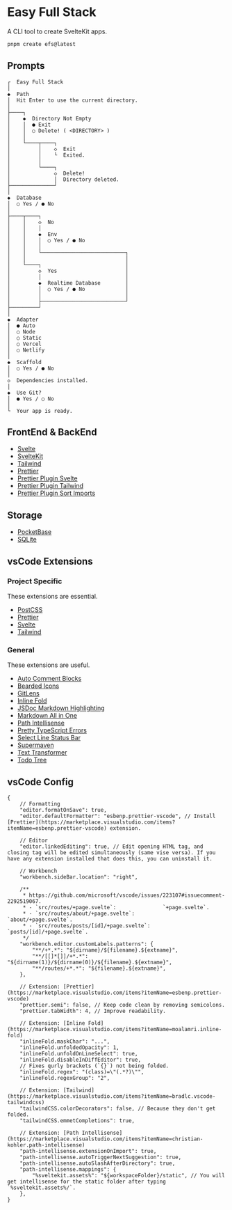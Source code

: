 # Easy Full Stack

A CLI tool to create SvelteKit apps.

```bash
pnpm create efs@latest
```

## Prompts

```
┌  Easy Full Stack
│
◆  Path
│  Hit Enter to use the current directory.
│
├────┐
│    ◆  Directory Not Empty
│    │  ● Exit
│    │  ○ Delete! ( <DIRECTORY> )
│    │
│    └────┬────┐
│         │    ◇  Exit
│         │    └  Exited.
│         │
│         └────┐
│              ◇  Delete!
│              │  Directory deleted.
├──────────────┘
│
◆  Database
│  ○ Yes / ● No
│
├────┬────┐
│    │    ◇  No
│    │    │
│    │    ◆  Env
│    │    │  ○ Yes / ● No
│    │    │
│    │    └───────────────────────────┐
│    │                                │
│    └────┐                           │
│         ◇  Yes                      │
│         │                           │
│         ◆  Realtime Database        │
│         │  ○ Yes / ● No             │
│         │                           │
│         ├───────────────────────────┘
├─────────┘
│
◆  Adapter
│  ● Auto
│  ○ Node
│  ○ Static
│  ○ Vercel
│  ○ Netlify
│
◆  Scaffold
│  ○ Yes / ● No
│
◇  Dependencies installed.
│
◆  Use Git?
│  ● Yes / ○ No
│
└  Your app is ready.
```

## FrontEnd & BackEnd

-   [Svelte](https://svelte.dev)
-   [SvelteKit](https://kit.svelte.dev)
-   [Tailwind](https://tailwindcss.com)
-   [Prettier](https://prettier.io)
-   [Prettier Plugin Svelte](https://github.com/sveltejs/prettier-plugin-svelte)
-   [Prettier Plugin Tailwind](https://github.com/tailwindlabs/prettier-plugin-tailwindcss)
-   [Prettier Plugin Sort Imports](https://github.com/IanVS/prettier-plugin-sort-imports)

## Storage

-   [PocketBase](https://pocketbase.io)
-   [SQLite](https://www.sqlite.org)

## vsCode Extensions

### Project Specific

These extensions are essential.

-   [PostCSS](https://marketplace.visualstudio.com/items?itemName=csstools.postcss)
-   [Prettier](https://marketplace.visualstudio.com/items?itemName=esbenp.prettier-vscode)
-   [Svelte](https://marketplace.visualstudio.com/items?itemName=svelte.svelte-vscode)
-   [Tailwind](https://marketplace.visualstudio.com/items?itemName=bradlc.vscode-tailwindcss)

### General

These extensions are useful.

-   [Auto Comment Blocks](https://marketplace.visualstudio.com/items?itemName=kevinkyang.auto-comment-blocks)
-   [Bearded Icons](https://marketplace.visualstudio.com/items?itemName=BeardedBear.beardedicons)
-   [GitLens](https://marketplace.visualstudio.com/items?itemName=eamodio.gitlens)
-   [Inline Fold](https://marketplace.visualstudio.com/items?itemName=moalamri.inline-fold)
-   [JSDoc Markdown Highlighting](https://marketplace.visualstudio.com/items?itemName=bierner.jsdoc-markdown-highlighting)
-   [Markdown All in One](https://marketplace.visualstudio.com/items?itemName=yzhang.markdown-all-in-one)
-   [Path Intellisense](https://marketplace.visualstudio.com/items?itemName=christian-kohler.path-intellisense)
-   [Pretty TypeScript Errors](https://marketplace.visualstudio.com/items?itemName=yoavbls.pretty-ts-errors)
-   [Select Line Status Bar](https://marketplace.visualstudio.com/items?itemName=tomoki1207.selectline-statusbar)
-   [Supermaven](https://marketplace.visualstudio.com/items?itemName=supermaven.supermaven)
-   [Text Transformer](https://marketplace.visualstudio.com/items?itemName=jackytsu.text-transformer)
-   [Todo Tree](https://marketplace.visualstudio.com/items?itemName=Gruntfuggly.todo-tree)

## vsCode Config

```jsonc
{
    // Formatting
    "editor.formatOnSave": true,
    "editor.defaultFormatter": "esbenp.prettier-vscode", // Install [Prettier](https://marketplace.visualstudio.com/items?itemName=esbenp.prettier-vscode) extension.

    // Editor
    "editor.linkedEditing": true, // Edit opening HTML tag, and closing tag will be edited simultaneously (same vise versa). If you have any extension installed that does this, you can uninstall it.

    // Workbench
    "workbench.sideBar.location": "right",

    /**
     * https://github.com/microsoft/vscode/issues/223107#issuecomment-2292519067.
     * - `src/routes/+page.svelte`:               `+page.svelte`.
     * - `src/routes/about/+page.svelte`:         `about/+page.svelte`.
     * - `src/routes/posts/[id]/+page.svelte`:    `posts/[id]/+page.svelte`.
     */
    "workbench.editor.customLabels.patterns": {
        "**/+*.*": "${dirname}/${filename}.${extname}",
        "**/[[]*[]]/+*.*": "${dirname(1)}/${dirname(0)}/${filename}.${extname}",
        "**/routes/+*.*": "${filename}.${extname}",
    },

    // Extension: [Prettier](https://marketplace.visualstudio.com/items?itemName=esbenp.prettier-vscode)
    "prettier.semi": false, // Keep code clean by removing semicolons.
    "prettier.tabWidth": 4, // Improve readability.

    // Extension: [Inline Fold](https://marketplace.visualstudio.com/items?itemName=moalamri.inline-fold)
    "inlineFold.maskChar": "...",
    "inlineFold.unfoldedOpacity": 1,
    "inlineFold.unfoldOnLineSelect": true,
    "inlineFold.disableInDiffEditor": true,
    // Fixes qurly brackets (`{}`) not being folded.
    "inlineFold.regex": "(class)=\"(.*?)\"",
    "inlineFold.regexGroup": "2",

    // Extension: [Tailwind](https://marketplace.visualstudio.com/items?itemName=bradlc.vscode-tailwindcss)
    "tailwindCSS.colorDecorators": false, // Because they don't get folded.
    "tailwindCSS.emmetCompletions": true,

    // Extension: [Path Intellisense](https://marketplace.visualstudio.com/items?itemName=christian-kohler.path-intellisense)
    "path-intellisense.extensionOnImport": true,
    "path-intellisense.autoTriggerNextSuggestion": true,
    "path-intellisense.autoSlashAfterDirectory": true,
    "path-intellisense.mappings": {
        "%sveltekit.assets%": "${workspaceFolder}/static", // You will get intellisense for the static folder after typing `%sveltekit.assets%/`.
    },
}
```
